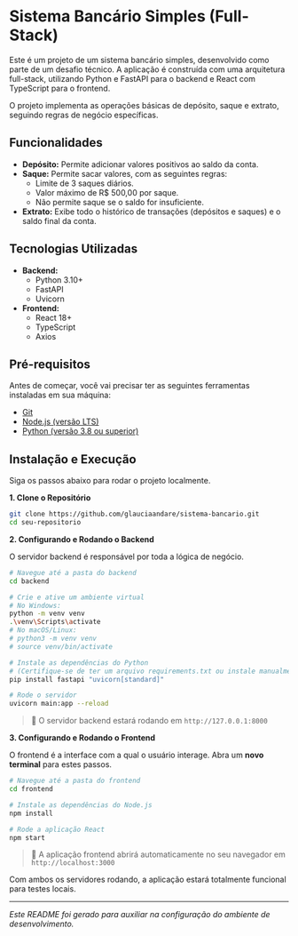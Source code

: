 # Sistema Bancário Simples (Full-Stack)

Este é um projeto de um sistema bancário simples, desenvolvido como parte de um desafio técnico. A aplicação é construída com uma arquitetura full-stack, utilizando Python e FastAPI para o backend e React com TypeScript para o frontend.

O projeto implementa as operações básicas de depósito, saque e extrato, seguindo regras de negócio específicas.

## Funcionalidades

-   **Depósito:** Permite adicionar valores positivos ao saldo da conta.
-   **Saque:** Permite sacar valores, com as seguintes regras:
    -   Limite de 3 saques diários.
    -   Valor máximo de R$ 500,00 por saque.
    -   Não permite saque se o saldo for insuficiente.
-   **Extrato:** Exibe todo o histórico de transações (depósitos e saques) e o saldo final da conta.

## Tecnologias Utilizadas

-   **Backend:**
    -   Python 3.10+
    -   FastAPI
    -   Uvicorn
-   **Frontend:**
    -   React 18+
    -   TypeScript
    -   Axios
  

## Pré-requisitos

Antes de começar, você vai precisar ter as seguintes ferramentas instaladas em sua máquina:
-   [Git](https://git-scm.com)
-   [Node.js (versão LTS)](https://nodejs.org/en/)
-   [Python (versão 3.8 ou superior)](https://www.python.org/)

## Instalação e Execução

Siga os passos abaixo para rodar o projeto localmente.

**1. Clone o Repositório**

```bash
git clone https://github.com/glauciaandare/sistema-bancario.git
cd seu-repositorio
```

**2. Configurando e Rodando o Backend**

O servidor backend é responsável por toda a lógica de negócio.

```bash
# Navegue até a pasta do backend
cd backend

# Crie e ative um ambiente virtual
# No Windows:
python -m venv venv
.\venv\Scripts\activate
# No macOS/Linux:
# python3 -m venv venv
# source venv/bin/activate

# Instale as dependências do Python
# (Certifique-se de ter um arquivo requirements.txt ou instale manualmente)
pip install fastapi "uvicorn[standard]"

# Rode o servidor
uvicorn main:app --reload
```
> 🚀 O servidor backend estará rodando em `http://127.0.0.1:8000`

**3. Configurando e Rodando o Frontend**

O frontend é a interface com a qual o usuário interage. Abra um **novo terminal** para estes passos.

```bash
# Navegue até a pasta do frontend
cd frontend

# Instale as dependências do Node.js
npm install

# Rode a aplicação React
npm start
```
> 🚀 A aplicação frontend abrirá automaticamente no seu navegador em `http://localhost:3000`

Com ambos os servidores rodando, a aplicação estará totalmente funcional para testes locais.

---
_Este README foi gerado para auxiliar na configuração do ambiente de desenvolvimento._







